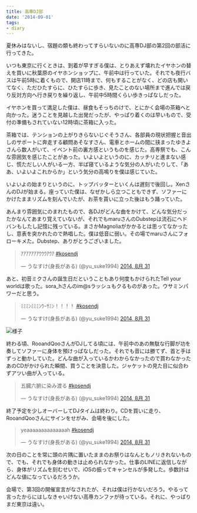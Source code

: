 ```yaml
---
title: 高専DJ部
date: '2014-09-01'
tags:
- diary
---
```


夏休みはないし、宿題の類も終わってすらいないのに高専DJ部の第2回の部活に行ってきた。


いつも東京に行くときは、到着が早すぎる僕は、とりあえず壊れたイヤホンの替えを買いに秋葉原のイヤホンショップに、午前中は行っていた。それでも夜行バスは午前5時に着くもので、開店11時まで、何もすることがなく、どの店も開いてなく、ただひたすらに、ひたすらに歩き、見たことのない場所まで進んでは戻り反対方向へ行き戻りを繰り返し、午前中5時間くらい歩きっぱなしだった。

イヤホンを買って満足した僕は、昼食もそっちのけで、とにかく会場の茶箱へと向かった。迷うことを見越した出発だったが、やっぱり着くのは早いもので、受付の準備もされていない12時頃に茶箱に入った。

茶箱では、テンションの上がりきらないじぐそうさん、各部員の現状把握と音出しのサポートに奔走する顧問あそなすさん、電車とホームの間に挟まったゆきよさんら数人がいて、イベント前の裏方感というものを感じた。高専祭でも、こんな雰囲気を感じたことがあった。いよいよというのに、カッチリと進まない感じ、慌ただしい人がいる一方、半ば寝ているような気分の人がいたりして、「ああ、いよいよこれからか」という気分の高鳴りを僕は感じていた。

いよいよの始まりというのに、トップバッターといくんは遅刻で後回し。XenさんのDJが始まる。座っていた僕は、なぜかしら立つこともできず、ソファーにかけたままリズムを刻んでいたが、お茶を貰いに立った後はもう踊っていた。


あんまり雰囲気にのまれたもので、各DJがどんな曲をかけて、どんな気分だったかなんてあまり覚えていないが、それでもmaruさんのDubstepは流石にヘドバンもしたし記憶に残っている。まさかMagnoliaがかかるとは思ってなかったし、意表を突かれたので熱唱した。僕は低音に弱い。その場でmaruさんにフォローキメた。Dubstep、ありがとうございました。
<blockquote class="twitter-tweet" lang="ja"><p>ｱｱｱｱｱｱｱｳｳｳｱｳｱ <a href="https://twitter.com/hashtag/kosendj?src=hash">#kosendj</a></p>&mdash; うなすけ(身長がある) (@yu_suke1994) <a href="https://twitter.com/yu_suke1994/statuses/505970964467703808">2014, 8月 31</a></blockquote>
<script async src="//platform.twitter.com/widgets.js" charset="utf-8"></script>

あと、初音ミクさんの誕生日だということもあり何度もかけられたTell your worldは歌った。sora_hさんのim@sラッシュもクるものがあった。ウサミンパワーだと思う。
<blockquote class="twitter-tweet" lang="ja"><p>ﾐﾐﾐﾝﾐﾐﾐﾝｳｰｻﾐﾝ！！！！ <a href="https://twitter.com/hashtag/kosendj?src=hash">#kosendj</a></p>&mdash; うなすけ(身長がある) (@yu_suke1994) <a href="https://twitter.com/yu_suke1994/statuses/505977631020310528">2014, 8月 31</a></blockquote>
<script async src="//platform.twitter.com/widgets.js" charset="utf-8"></script>

![様子](kosendj-bu-02.jpg)

終わる頃、RooandQooさんがDJしてる頃には、午前中のあの無駄な行脚が功を奏してソファーに身体を預けっぱなしだった。それでも音には勝てず、首と手はずっと動かしていた。どんな曲が入っているかわからなかったので買わなかったあのCDがかけられた瞬間、買うことを決意した。ジャケットの見た目に似合わずアツい曲が入っている。
<blockquote class="twitter-tweet" lang="ja"><p>五臓六腑に染み渡る <a href="https://twitter.com/hashtag/kosendj?src=hash">#kosendj</a></p>&mdash; うなすけ(身長がある) (@yu_suke1994) <a href="https://twitter.com/yu_suke1994/statuses/506019326273396736">2014, 8月 31</a></blockquote>
<script async src="//platform.twitter.com/widgets.js" charset="utf-8"></script>

終了予定を少しオーバーしてDJタイムは終わり。CDを買いに走り、RooandQooさんにサインをせがみ、会場を後にした。
<blockquote class="twitter-tweet" lang="ja"><p>yeaaaaaaaaaaaaaah <a href="https://twitter.com/hashtag/kosendj?src=hash">#kosendj</a></p>&mdash; うなすけ(身長がある) (@yu_suke1994) <a href="https://twitter.com/yu_suke1994/statuses/506023345553276928">2014, 8月 31</a></blockquote>
<script async src="//platform.twitter.com/widgets.js" charset="utf-8"></script>



次の日のことを常に頭の片隅に置いたままのお祭りはなんともノリきれないもので、でも、それでも身体の動きは止められなかった。仕事のLINEに返信しながら、身体がリズムを刻むせいで、iOSの振ってキャンセルが多発した。歩数計はどんな値になっているだろうか。

会場で、第3回の開催宣言がなされたが、それは僕は行かないだろう。やるって言ったからにはしなきゃいけない高専カンファが待っている。それに、やっぱりまだ東京は遠い。
